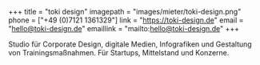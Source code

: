 +++
title = "toki design"
imagepath = "images/mieter/toki-design.png"
phone = ["+49 (0)7121 1361329"]
link = "https://toki-design.de"
email = "hello@toki-design.de"
emaillink = "mailto:hello@toki-design.de"
+++

Studio für Corporate Design, digitale Medien, Infografiken und Gestaltung von Trainingsmaßnahmen. Für Startups, Mittelstand und Konzerne.